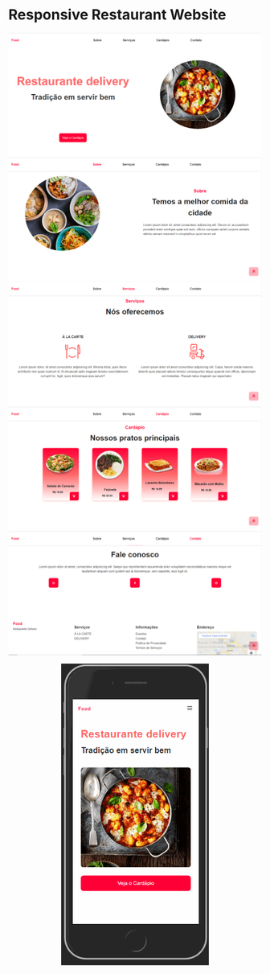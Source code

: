 # Responsive Restaurant Website
 
<img src="./github/home.PNG"><br>
<img src="./github/about.PNG"><br>
<img src="./github/services.PNG"><br>
<img src="./github/menu.PNG"><br>
<img src="./github/contact.PNG"><br>
<center>
<img src="./github/restaurant.gif">

